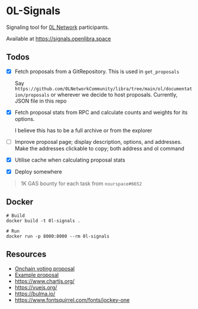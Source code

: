 # 0L-Signals

Signaling tool for [0L Network](https://0l.network/) participants.

Available at https://signals.openlibra.space

## Todos

- [x] Fetch proposals from a GitRepository. This is used in `get_proposals`

  Say `https://github.com/0LNetworkCommunity/libra/tree/main/ol/documentation/proposals` or wherever we decide to host
  proposals. Currently, JSON file in this repo

- [x] Fetch proposal stats from RPC and calculate counts and weights for its options.

  I believe this has to be a full archive or from the explorer

- [ ] Improve proposal page; display description, options, and addresses.
  Make the addresses clickable to copy; both address and ol command

- [x] Utilise cache when calculating proposal stats

- [x] Deploy somewhere

> 1K GAS bounty for each task from `nourspace#6652`

## Docker

```shell
# Build
docker build -t 0l-signals .  

# Run
docker run -p 8000:8000 --rm 0l-signals
```
## Resources

- [Onchain voting proposal](https://gist.github.com/nourspace/3d855975574762c932627716d31c8ef5)
- [Example proposal](https://gist.github.com/nourspace/2e9cb94211a7a1676ab1293fadfe3b22)
- https://www.chartjs.org/
- https://vuejs.org/
- https://bulma.io/
- https://www.fontsquirrel.com/fonts/jockey-one

